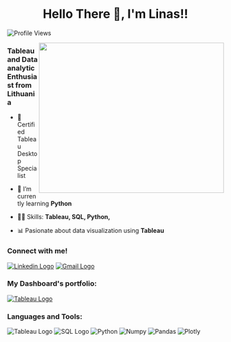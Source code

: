 <div align="center">
  <h1 style="font-size: 2em; font-weight: bold;">Hello There 👏, I'm Linas!!</h1>
</div>

![Profile Views](https://komarev.com/ghpvc/?username=LinasSut&label=Profile+Views)

<img align="right" width="430" height="350" src="https://cdn.dribbble.com/users/20368/screenshots/4012238/media/f75db1b2b21e31c269b74c259564d19f.gif">

### Tableau and Data analytic Enthusiast from Lithuania

-  🏅 Certified Tableau Desktop Specialist

- 🌱 I’m currently learning **Python** 

- 👨‍💻 Skills: **Tableau, SQL, Python,**

- 📊 Pasionate about data visualization using **Tableau**



### Connect with me! 

[![Linkedin Logo](https://img.shields.io/badge/LinkedIn-0077B5?style=for-the-badge&logo=linkedin&logoColor=white)](https://www.linkedin.com/in/linas-sutkaitis/) [![Gmail Logo](https://img.shields.io/badge/Gmail-D14836?style=for-the-badge&logo=gmail&logoColor=white)](mailto:linass.sutkaitis@gmail.com)  

### My Dashboard's portfolio:
[![Tableau Logo](https://img.shields.io/badge/Tableau-E97627?style=for-the-badge&logo=Tableau&logoColor=white)](https://public.tableau.com/app/profile/linas.sutkaitis/vizzes)

### Languages and Tools:

![Tableau Logo](https://img.shields.io/badge/Tableau-E97627?style=for-the-badge&logo=Tableau&logoColor=white) ![SQL Logo](https://img.shields.io/badge/MySQL-005C84?style=for-the-badge&logo=mysql&logoColor=white) ![Python](https://img.shields.io/badge/Python-FFD43B?style=for-the-badge&logo=python&logoColor=blue) ![Numpy](https://img.shields.io/badge/Numpy-777BB4?style=for-the-badge&logo=numpy&logoColor=white) ![Pandas](https://img.shields.io/badge/Pandas-2C2D72?style=for-the-badge&logo=pandas&logoColor=white) ![Plotly](https://img.shields.io/badge/Plotly-239120?style=for-the-badge&logo=plotly&logoColor=white) 





<!--
![My GitHub Stats](https://github-readme-stats.vercel.app/api?username=LinasSut&show_icons=true&theme=white) ![Top Languages](https://github-readme-stats.vercel.app/api/top-langs/?username=LinasSut&layout=compact)
**LinasSut/LinasSut** is a ✨ _special_ ✨ repository because its `README.md` (this file) appears on your GitHub profile.

Here are some ideas to get you started:

- 👯 I’m looking to collaborate on ...
- 🤔 I’m looking for help with ...
- 💬 Ask me about ...
- 📫 How to reach me: ...
- 😄 Pronouns: ...
- ⚡ Fun fact: ...
-->
